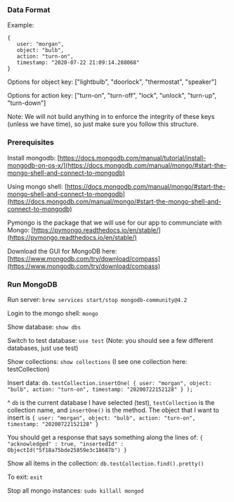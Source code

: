 ### Data Format

Example:
```
{
   user: "morgan",
   object: "bulb",
   action: "turn-on",
   timestamp: "2020-07-22 21:09:14.288068"
}
```

Options for object key: ["lightbulb", "doorlock", "thermostat", "speaker"]

Options for action key: ["turn-on", "turn-off", "lock", "unlock", "turn-up", "turn-down"]

Note: We will not build anything in to enforce the integrity of these keys (unless we have time), so just make sure you follow this structure.

### Prerequisites

Install mongodb: [https://docs.mongodb.com/manual/tutorial/install-mongodb-on-os-x/](https://docs.mongodb.com/manual/mongo/#start-the-mongo-shell-and-connect-to-mongodb)

Using mongo shell: [https://docs.mongodb.com/manual/mongo/#start-the-mongo-shell-and-connect-to-mongodb](https://docs.mongodb.com/manual/mongo/#start-the-mongo-shell-and-connect-to-mongodb)

Pymongo is the package that we will use for our app to communciate with Mongo: [https://pymongo.readthedocs.io/en/stable/](https://pymongo.readthedocs.io/en/stable/)

Download the GUI for MongoDB here: [https://www.mongodb.com/try/download/compass](https://www.mongodb.com/try/download/compass)

### Run MongoDB
Run server: `brew services start/stop mongodb-community@4.2`

Login to the mongo shell: `mongo`

Show database: `show dbs`

Switch to test database: `use test` (Note: you should see a few different databases, just use test)

Show collections: `show collections` (I see one collection here: testCollection)

Insert data: `db.testCollection.insertOne( {
user: "morgan",
object: "bulb",
action: "turn-on",
timestamp: "20200722152128"
} );`

^ `db` is the current database I have selected (test), `testCollection` is the collection name, and `insertOne()` is the method. The object that I want to insert is `{
user: "morgan",
object: "bulb",
action: "turn-on",
timestamp: "20200722152128"
}`

You should get a response that says something along the lines of:
`{
	"acknowledged" : true,
	"insertedId" : ObjectId("5f18a75bde25859e3c18687b")
}`

Show all items in the collection: `db.testCollection.find().pretty()`

To exit: `exit`

Stop all mongo instances: `sudo killall mongod`


